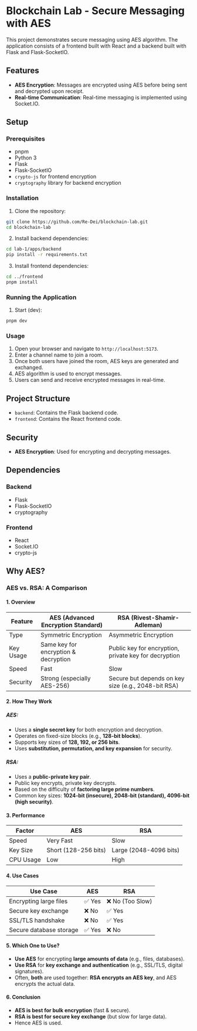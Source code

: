 # Blockchain Lab - Secure Messaging with AES

This project demonstrates secure messaging using AES algorithm. The application consists of a frontend built with React and a backend built with Flask and Flask-SocketIO.

## Features

- **AES Encryption**: Messages are encrypted using AES before being sent and decrypted upon receipt.
- **Real-time Communication**: Real-time messaging is implemented using Socket.IO.

## Setup

### Prerequisites

- pnpm
- Python 3
- Flask
- Flask-SocketIO
- `crypto-js` for frontend encryption
- `cryptography` library for backend encryption

### Installation

1. Clone the repository:

```sh
git clone https://github.com/Re-Dei/blockchain-lab.git
cd blockchain-lab
```

2. Install backend dependencies:

```sh
cd lab-1/apps/backend
pip install -r requirements.txt
```

3. Install frontend dependencies:

```sh
cd ../frontend
pnpm install
```

### Running the Application

1. Start (dev):

```sh
pnpm dev
```

### Usage

1. Open your browser and navigate to `http://localhost:5173`.
2. Enter a channel name to join a room.
3. Once both users have joined the room, AES keys are generated and exchanged.
4. AES algorithm is used to encrypt messages.
5. Users can send and receive encrypted messages in real-time.

## Project Structure

- `backend`: Contains the Flask backend code.
- `frontend`: Contains the React frontend code.

## Security

- **AES Encryption**: Used for encrypting and decrypting messages.

## Dependencies

### Backend

- Flask
- Flask-SocketIO
- cryptography

### Frontend

- React
- Socket.IO
- crypto-js

## Why AES?
### AES vs. RSA: A Comparison

#### 1. Overview
| Feature  | AES (Advanced Encryption Standard) | RSA (Rivest-Shamir-Adleman) |
|----------|-----------------------------------|----------------------------|
| Type     | Symmetric Encryption             | Asymmetric Encryption      |
| Key Usage | Same key for encryption & decryption | Public key for encryption, private key for decryption |
| Speed    | Fast                             | Slow                      |
| Security | Strong (especially AES-256)      | Secure but depends on key size (e.g., 2048-bit RSA) |

#### 2. How They Work
##### AES:
- Uses a **single secret key** for both encryption and decryption.
- Operates on fixed-size blocks (e.g., **128-bit blocks**).
- Supports key sizes of **128, 192, or 256 bits**.
- Uses **substitution, permutation, and key expansion** for security.

##### RSA:
- Uses a **public-private key pair**.
- Public key encrypts, private key decrypts.
- Based on the difficulty of **factoring large prime numbers**.
- Common key sizes: **1024-bit (insecure), 2048-bit (standard), 4096-bit (high security)**.

#### 3. Performance
| Factor  | AES | RSA |
|---------|-----|-----|
| Speed   | Very Fast | Slow |
| Key Size | Short (128-256 bits) | Large (2048-4096 bits) |
| CPU Usage | Low | High |

#### 4. Use Cases
| Use Case  | AES | RSA |
|-----------|-----|-----|
| Encrypting large files | ✅ Yes | ❌ No (Too Slow) |
| Secure key exchange | ❌ No | ✅ Yes |
| SSL/TLS handshake | ❌ No | ✅ Yes |
| Secure database storage | ✅ Yes | ❌ No |

#### 5. Which One to Use?
- **Use AES** for encrypting **large amounts of data** (e.g., files, databases).
- **Use RSA** for **key exchange and authentication** (e.g., SSL/TLS, digital signatures).
- Often, **both** are used together: **RSA encrypts an AES key**, and AES encrypts the actual data.

#### 6. Conclusion
- **AES is best for bulk encryption** (fast & secure).
- **RSA is best for secure key exchange** (but slow for large data).
- Hence AES is used.
